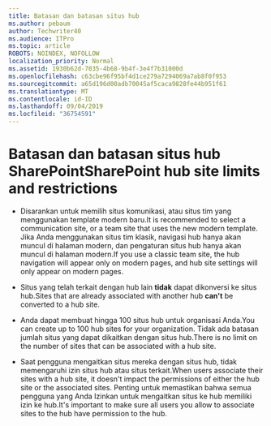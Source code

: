 ```yaml
---
title: Batasan dan batasan situs hub
ms.author: pebaum
author: Techwriter40
ms.audience: ITPro
ms.topic: article
ROBOTS: NOINDEX, NOFOLLOW
localization_priority: Normal
ms.assetid: 1930b62d-7035-4b68-9b4f-3e4f7b31000d
ms.openlocfilehash: c63cbe96f95bf4d1ce279a7294069a7ab8f0f953
ms.sourcegitcommit: a65d196d00adb70045af5caca9828fe44b951f61
ms.translationtype: MT
ms.contentlocale: id-ID
ms.lasthandoff: 09/04/2019
ms.locfileid: "36754591"
---
```

# <a name="sharepoint-hub-site-limits-and-restrictions"></a><span data-ttu-id="71aab-102">Batasan dan batasan situs hub SharePoint</span><span class="sxs-lookup"><span data-stu-id="71aab-102">SharePoint hub site limits and restrictions</span></span>

- <span data-ttu-id="71aab-103">Disarankan untuk memilih situs komunikasi, atau situs tim yang menggunakan template modern baru.</span><span class="sxs-lookup"><span data-stu-id="71aab-103">It is recommended to select a communication site, or a team site that uses the new modern template.</span></span> <span data-ttu-id="71aab-104">Jika Anda menggunakan situs tim klasik, navigasi hub hanya akan muncul di halaman modern, dan pengaturan situs hub hanya akan muncul di halaman modern.</span><span class="sxs-lookup"><span data-stu-id="71aab-104">If you use a classic team site, the hub navigation will appear only on modern pages, and hub site settings will only appear on modern pages.</span></span>

- <span data-ttu-id="71aab-105">Situs yang telah terkait dengan hub lain **tidak** dapat dikonversi ke situs hub.</span><span class="sxs-lookup"><span data-stu-id="71aab-105">Sites that are already associated with another hub **can't** be converted to a hub site.</span></span> 

- <span data-ttu-id="71aab-106">Anda dapat membuat hingga 100 situs hub untuk organisasi Anda.</span><span class="sxs-lookup"><span data-stu-id="71aab-106">You can create up to 100 hub sites for your organization.</span></span> <span data-ttu-id="71aab-107">Tidak ada batasan jumlah situs yang dapat dikaitkan dengan situs hub.</span><span class="sxs-lookup"><span data-stu-id="71aab-107">There is no limit on the number of sites that can be associated with a hub site.</span></span>

- <span data-ttu-id="71aab-108">Saat pengguna mengaitkan situs mereka dengan situs hub, tidak memengaruhi izin situs hub atau situs terkait.</span><span class="sxs-lookup"><span data-stu-id="71aab-108">When users associate their sites with a hub site, it doesn't impact the permissions of either the hub site or the associated sites.</span></span> <span data-ttu-id="71aab-109">Penting untuk memastikan bahwa semua pengguna yang Anda Izinkan untuk mengaitkan situs ke hub memiliki izin ke hub.</span><span class="sxs-lookup"><span data-stu-id="71aab-109">It's important to make sure all users you allow to associate sites to the hub have permission to the hub.</span></span>




